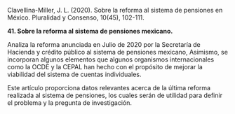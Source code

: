 Clavellina-Miller, J. L. (2020). Sobre la reforma al sistema de pensiones en México. Pluralidad y Consenso, 10(45), 102-111.    

**41. Sobre la reforma al sistema de pensiones mexicano.**

Analiza la reforma anunciada en Julio de 2020 por la Secretaría de Hacienda y crédito público al sistema de pensiones mexicano, Asimismo, se incorporan algunos elementos que algunos organismos internacionales como la OCDE y la CEPAL han hecho con el propósito de mejorar la viabilidad del sistema de cuentas individuales.

Este artículo proporciona datos relevantes acerca de la última reforma realizada al sistema de pensiones, los cuales serán de utilidad para definir el problema y la pregunta de investigación.

